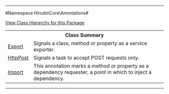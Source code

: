 

- - -

#Namespace Hirudo\Core\Annotations#

<div><a href='https://github.com/JeyDotC/Hirudo-docs/blob/master/Hirudo/Core/Annotations//package-tree.md'>View Class Hierarchy for this Package</a></div>

<table class="title">
<tr><th colspan="2" class="title">Class Summary</th></tr>
<tr><td class="name"><a href="https://github.com/JeyDotC/Hirudo-docs/blob/master/Hirudo/Core/Annotations/Export.md">Export</a></td><td class="description">Signals a class, method or property as a service exporter.</td></tr>
<tr><td class="name"><a href="https://github.com/JeyDotC/Hirudo-docs/blob/master/Hirudo/Core/Annotations/HttpPost.md">HttpPost</a></td><td class="description">Signals a task to accept POST requests only.</td></tr>
<tr><td class="name"><a href="https://github.com/JeyDotC/Hirudo-docs/blob/master/Hirudo/Core/Annotations/Import.md">Import</a></td><td class="description">This annotation marks a method or property as a dependency requester, a point in which
to inject a dependency.</td></tr>
</table>

- - -

